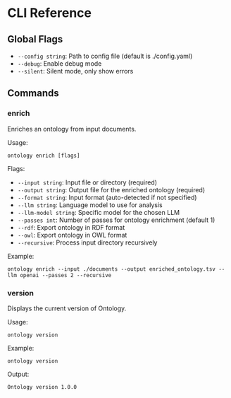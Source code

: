 # CLI Reference

## Global Flags

- `--config string`: Path to config file (default is ./config.yaml)
- `--debug`: Enable debug mode
- `--silent`: Silent mode, only show errors

## Commands

### enrich

Enriches an ontology from input documents.

Usage:
```
ontology enrich [flags]
```

Flags:
- `--input string`: Input file or directory (required)
- `--output string`: Output file for the enriched ontology (required)
- `--format string`: Input format (auto-detected if not specified)
- `--llm string`: Language model to use for analysis
- `--llm-model string`: Specific model for the chosen LLM
- `--passes int`: Number of passes for ontology enrichment (default 1)
- `--rdf`: Export ontology in RDF format
- `--owl`: Export ontology in OWL format
- `--recursive`: Process input directory recursively

Example:
```
ontology enrich --input ./documents --output enriched_ontology.tsv --llm openai --passes 2 --recursive
```

### version

Displays the current version of Ontology.

Usage:
```
ontology version
```

Example:
```
ontology version
```

Output:
```
Ontology version 1.0.0
```
